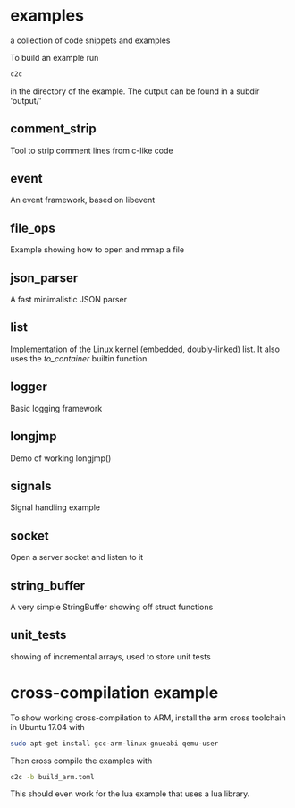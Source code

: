 # examples
a collection of code snippets and examples

To build an example run
```bash
c2c
```
in the directory of the example. The output can
be found in a subdir 'output/'

## comment_strip
Tool to strip comment lines from c-like code

## event
An event framework, based on libevent

## file_ops
Example showing how to open and mmap a file

## json_parser
A fast minimalistic JSON parser

## list
Implementation of the Linux kernel (embedded, doubly-linked) list. It
also uses the *to_container* builtin function.

## logger
Basic logging framework

## longjmp
Demo of working longjmp()

## signals
Signal handling example

## socket
Open a server socket and listen to it

## string_buffer
A very simple StringBuffer showing off struct functions

## unit_tests
showing of incremental arrays, used to store unit tests


# cross-compilation example
To show working cross-compilation to ARM, install the arm cross toolchain in
Ubuntu 17.04 with

```bash
sudo apt-get install gcc-arm-linux-gnueabi qemu-user
```

Then cross compile the examples with

```bash
c2c -b build_arm.toml
```

This should even work for the lua example that uses a lua library.

